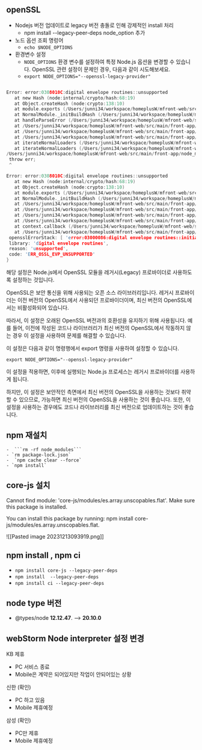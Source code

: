 
## openSSL
- Nodejs 버전  업데이트로 legacy 버전 충돌로 인해 강제적인 install 처리
	- npm install --legacy-peer-deps
node_option 추가
- 노드 옵션 조회 명렁어
	- ```echo $NODE_OPTIONS```
- 환경변수 설정
	- `NODE_OPTIONS` 환경 변수를 설정하여 특정 Node.js 옵션을 변경할 수 있습니다. OpenSSL 관련 설정이 문제인 경우, 다음과 같이 시도해보세요.
	-  ```export NODE_OPTIONS="--openssl-legacy-provider"```
 ```c
 
Error: error:0308010C:digital envelope routines::unsupported
    at new Hash (node:internal/crypto/hash:68:19)
    at Object.createHash (node:crypto:138:10)
    at module.exports (/Users/junni34/workspace/homeplusW/mfront-web/src/main/front-app/node_modules/webpack/lib/util/createHash.js:135:53)
    at NormalModule._initBuildHash (/Users/junni34/workspace/homeplusW/mfront-web/src/main/front-app/node_modules/webpack/lib/NormalModule.js:417:16)
    at handleParseError (/Users/junni34/workspace/homeplusW/mfront-web/src/main/front-app/node_modules/webpack/lib/NormalModule.js:471:10)
    at /Users/junni34/workspace/homeplusW/mfront-web/src/main/front-app/node_modules/webpack/lib/NormalModule.js:503:5
    at /Users/junni34/workspace/homeplusW/mfront-web/src/main/front-app/node_modules/webpack/lib/NormalModule.js:358:12
    at /Users/junni34/workspace/homeplusW/mfront-web/src/main/front-app/node_modules/loader-runner/lib/LoaderRunner.js:373:3
    at iterateNormalLoaders (/Users/junni34/workspace/homeplusW/mfront-web/src/main/front-app/node_modules/loader-runner/lib/LoaderRunner.js:214:10)
    at iterateNormalLoaders (/Users/junni34/workspace/homeplusW/mfront-web/src/main/front-app/node_modules/loader-runner/lib/LoaderRunner.js:221:10)
/Users/junni34/workspace/homeplusW/mfront-web/src/main/front-app/node_modules/react-scripts/scripts/start.js:19
  throw err;
  ^

Error: error:0308010C:digital envelope routines::unsupported
    at new Hash (node:internal/crypto/hash:68:19)
    at Object.createHash (node:crypto:138:10)
    at module.exports (/Users/junni34/workspace/homeplusW/mfront-web/src/main/front-app/node_modules/webpack/lib/util/createHash.js:135:53)
    at NormalModule._initBuildHash (/Users/junni34/workspace/homeplusW/mfront-web/src/main/front-app/node_modules/webpack/lib/NormalModule.js:417:16)
    at /Users/junni34/workspace/homeplusW/mfront-web/src/main/front-app/node_modules/webpack/lib/NormalModule.js:452:10
    at /Users/junni34/workspace/homeplusW/mfront-web/src/main/front-app/node_modules/webpack/lib/NormalModule.js:323:13
    at /Users/junni34/workspace/homeplusW/mfront-web/src/main/front-app/node_modules/loader-runner/lib/LoaderRunner.js:367:11
    at /Users/junni34/workspace/homeplusW/mfront-web/src/main/front-app/node_modules/loader-runner/lib/LoaderRunner.js:233:18
    at context.callback (/Users/junni34/workspace/homeplusW/mfront-web/src/main/front-app/node_modules/loader-runner/lib/LoaderRunner.js:111:13)
    at /Users/junni34/workspace/homeplusW/mfront-web/src/main/front-app/node_modules/babel-loader/lib/index.js:59:103 {
  opensslErrorStack: [ 'error:03000086:digital envelope routines::initialization error' ],
  library: 'digital envelope routines',
  reason: 'unsupported',
  code: 'ERR_OSSL_EVP_UNSUPPORTED'
}


```

해당 설정은 Node.js에서 OpenSSL 모듈을 레거시(Legacy) 프로바이더로 사용하도록 설정하는 것입니다.

OpenSSL은 보안 통신을 위해 사용되는 오픈 소스 라이브러리입니다. 레거시 프로바이더는 이전 버전의 OpenSSL에서 사용되던 프로바이더이며, 최신 버전의 OpenSSL에서는 비활성화되어 있습니다.

따라서, 이 설정은 오래된 OpenSSL 버전과의 호환성을 유지하기 위해 사용됩니다. 예를 들어, 이전에 작성된 코드나 라이브러리가 최신 버전의 OpenSSL에서 작동하지 않는 경우 이 설정을 사용하여 문제를 해결할 수 있습니다.

이 설정은 다음과 같이 명령행에서 export 명령을 사용하여 설정할 수 있습니다.


`export NODE_OPTIONS="--openssl-legacy-provider"`

이 설정을 적용하면, 이후에 실행되는 Node.js 프로세스는 레거시 프로바이더를 사용하게 됩니다.

하지만, 이 설정은 보안적인 측면에서 최신 버전의 OpenSSL을 사용하는 것보다 취약할 수 있으므로, 가능하면 최신 버전의 OpenSSL을 사용하는 것이 좋습니다. 또한, 이 설정을 사용하는 경우에도 코드나 라이브러리를 최신 버전으로 업데이트하는 것이 좋습니다.


## npm 재설치 
	-  ```rm -rf node_modules```
	- `rm package-lock.json`
	-  `npm cache clear --force`
	- `npm install`


## core-js 설치

Cannot find module: 'core-js/modules/es.array.unscopables.flat'. Make sure this package is installed.

You can install this package by running: npm install core-js/modules/es.array.unscopables.flat.

![[Pasted image 20231213093919.png]]

## npm install , npm ci
- `npm install core-js --legacy-peer-deps`
- `npm install  --legacy-peer-deps`
- `npm install ci --legacy-peer-deps`


## node type 버전
- @types/node **12.12.47**. --> **20.10.0**


## webStorm Node interpreter 설정 변경



KB 제휴 
- PC 서비스 종료
- Mobile은 계약은 되어있지만 작업이 안되어있는 상황

신한 (확인)
- PC 하고 있음
- Mobile 제휴예정

삼성 (확인)
- PC만 제휴
- Mobile 제휴예정